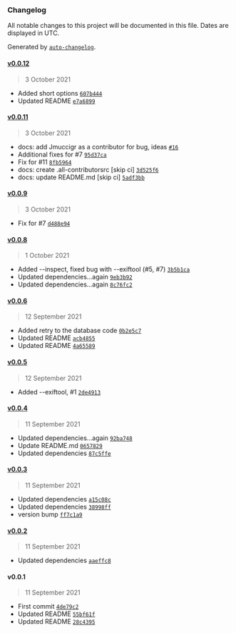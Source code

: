 ### Changelog

All notable changes to this project will be documented in this file. Dates are displayed in UTC.

Generated by [`auto-changelog`](https://github.com/CookPete/auto-changelog).

#### [v0.0.12](https://github.com/RhetTbull/photos_time_warp/compare/v0.0.11...v0.0.12)

> 3 October 2021

- Added short options [`607b444`](https://github.com/RhetTbull/photos_time_warp/commit/607b44491dd4ed4d82ca8615b2f27b20ea854c09)
- Updated README [`e7a6899`](https://github.com/RhetTbull/photos_time_warp/commit/e7a6899a9443a03febf679af6fd4ede8a7cb0c94)

#### [v0.0.11](https://github.com/RhetTbull/photos_time_warp/compare/v0.0.9...v0.0.11)

> 3 October 2021

- docs: add Jmuccigr as a contributor for bug, ideas [`#16`](https://github.com/RhetTbull/photos_time_warp/pull/16)
- Additional fixes for #7 [`95d37ca`](https://github.com/RhetTbull/photos_time_warp/commit/95d37ca6990e14e0b91cc387d882631b449099e1)
- Fix for #11 [`8fb5964`](https://github.com/RhetTbull/photos_time_warp/commit/8fb5964d15927edbf0b6a8b2cd0ff073948caa03)
- docs: create .all-contributorsrc [skip ci] [`3d525f6`](https://github.com/RhetTbull/photos_time_warp/commit/3d525f65261866417ef0c9c61279158fb99cda19)
- docs: update README.md [skip ci] [`5adf3bb`](https://github.com/RhetTbull/photos_time_warp/commit/5adf3bb95d70a5173c2d42cd7de788a298e20731)

#### [v0.0.9](https://github.com/RhetTbull/photos_time_warp/compare/v0.0.8...v0.0.9)

> 3 October 2021

- Fix for #7 [`d488e94`](https://github.com/RhetTbull/photos_time_warp/commit/d488e94abc35db8b19ef1e98700501a9b5e41613)

#### [v0.0.8](https://github.com/RhetTbull/photos_time_warp/compare/v0.0.6...v0.0.8)

> 1 October 2021

- Added --inspect, fixed bug with --exiftool (#5, #7) [`3b5b1ca`](https://github.com/RhetTbull/photos_time_warp/commit/3b5b1ca0fe7d1be0da25cd228c3e8e77d2712d09)
- Updated dependencies...again [`9eb3b92`](https://github.com/RhetTbull/photos_time_warp/commit/9eb3b92928201a8275017f9aacc40fef01f94090)
- Updated dependencies...again [`8c76fc2`](https://github.com/RhetTbull/photos_time_warp/commit/8c76fc2a499554e5bfd3ddabc06111f55530aef3)

#### [v0.0.6](https://github.com/RhetTbull/photos_time_warp/compare/v0.0.5...v0.0.6)

> 12 September 2021

- Added retry to the database code [`0b2e5c7`](https://github.com/RhetTbull/photos_time_warp/commit/0b2e5c7b4dd89b300eb4ce340ac2ded4cb03ecbc)
- Updated README [`acb4855`](https://github.com/RhetTbull/photos_time_warp/commit/acb4855a22cef4a4bc43b2b08f1ea0e5a8b14100)
- Updated README [`4a65589`](https://github.com/RhetTbull/photos_time_warp/commit/4a655899b42ef1343171f4b06213bdc07f302208)

#### [v0.0.5](https://github.com/RhetTbull/photos_time_warp/compare/v0.0.4...v0.0.5)

> 12 September 2021

- Added --exiftool, #1 [`2de4913`](https://github.com/RhetTbull/photos_time_warp/commit/2de4913bd6a897d3f152129101eee7ec7577b1ab)

#### [v0.0.4](https://github.com/RhetTbull/photos_time_warp/compare/v0.0.3...v0.0.4)

> 11 September 2021

- Updated dependencies...again [`92ba748`](https://github.com/RhetTbull/photos_time_warp/commit/92ba7481f23aebd59e863a1efb8af40ca2711c2f)
- Update README.md [`0657829`](https://github.com/RhetTbull/photos_time_warp/commit/0657829dd9c2eb021796568eb5b9dc21179bc25d)
- Updated dependencies [`87c5ffe`](https://github.com/RhetTbull/photos_time_warp/commit/87c5ffe7371fef4753a0a6cbba1cb49085a5addf)

#### [v0.0.3](https://github.com/RhetTbull/photos_time_warp/compare/v0.0.2...v0.0.3)

> 11 September 2021

- Updated dependencies [`a15c08c`](https://github.com/RhetTbull/photos_time_warp/commit/a15c08cf122b600fc1e225003f9a97f9a77d32d6)
- Updated dependencies [`38998ff`](https://github.com/RhetTbull/photos_time_warp/commit/38998ff6742dd926ba21cc40d7fba922a0537165)
- version bump [`ff7c1a9`](https://github.com/RhetTbull/photos_time_warp/commit/ff7c1a9680468dbe08ca85d426026f46c873587c)

#### [v0.0.2](https://github.com/RhetTbull/photos_time_warp/compare/v0.0.1...v0.0.2)

> 11 September 2021

- Updated dependencies [`aaeffc8`](https://github.com/RhetTbull/photos_time_warp/commit/aaeffc871e18664b2048dc10207ce6312e252a47)

#### v0.0.1

> 11 September 2021

- First commit [`4de79c2`](https://github.com/RhetTbull/photos_time_warp/commit/4de79c2d07f21e4ccaaa4f3d223025bc228ea286)
- Updated README [`55bf61f`](https://github.com/RhetTbull/photos_time_warp/commit/55bf61f3bd3901f1b6b365445cb9bfa8f85da50d)
- Updated README [`28c4395`](https://github.com/RhetTbull/photos_time_warp/commit/28c4395b95c747e850630ad3758e70f82b3e90c0)
